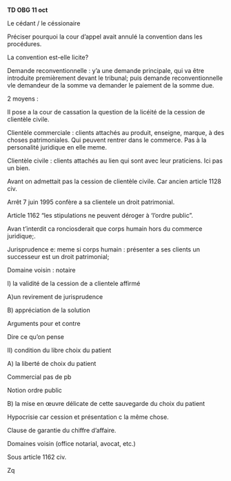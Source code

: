 **TD OBG 11 oct**

  

Le cédant / le céssionaire 

  

Préciser pourquoi la cour d’appel avait annulé la convention dans les procédures.

  

La convention est-elle licite?

  

Demande reconventionnelle : y’a une demande principale, qui va être introduite premièrement devant le tribunal; puis demande reconventionnelle vle demandeur de la somme va demander le paiement de la somme due.

  

2 moyens : 

  

Il pose a la cour de cassation la question de la licéité de la cession de clientèle civile.

  

Clientèle commerciale : clients attachés au produit, enseigne, marque, à des choses patrimoniales. Qui peuvent rentrer dans le commerce. Pas à la personalité juridique en elle meme.

  

Clientèle civile : clients attachés au lien qui sont avec leur praticiens. Ici pas un bien. 

Avant on admettait pas la cession de clientèle civile. Car ancien article 1128 civ.

  

Arrêt 7 juin 1995 confère a sa clientele un droit patrimonial.

  

Article 1162 “les stipulations ne peuvent déroger à ‘l’ordre public”.

  

Avan t’interdit ca ronciosderait que corps humain hors du commerce juridique;.

  

Jurisprudence e: meme si corps humain : présenter a ses clients un successeur est un droit patrimonial;

  

Domaine voisin : notaire

  

I) la validité de la cession de a clientele affirmé

A)un revirement de jurisprudence

B) appréciation de la solution

Arguments pour et contre

Dire ce qu’on pense

  

II) condition du libre choix du patient

A) la liberté de choix du patient

Commercial pas de pb 

Notion ordre public 

  

B) la mise en œuvre délicate de cette sauvegarde du choix du patient

Hypocrisie car cession et présentation c la même chose. 

Clause de garantie du chiffre d’affaire. 

Domaines voisin (office notarial, avocat, etc.)

  

Sous article 1162 civ.

Zq